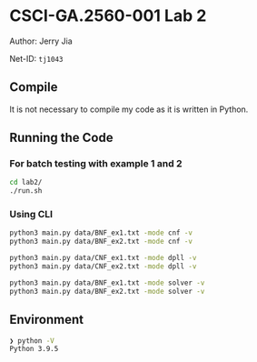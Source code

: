 # CSCI-GA.2560-001 Lab 2

Author: Jerry Jia

Net-ID: `tj1043`

## Compile

It is not necessary to compile my code as it is written in Python.

## Running the Code

### For batch testing with example 1 and 2

```sh
cd lab2/
./run.sh
```

### Using CLI

```sh
python3 main.py data/BNF_ex1.txt -mode cnf -v
python3 main.py data/BNF_ex2.txt -mode cnf -v

python3 main.py data/CNF_ex1.txt -mode dpll -v
python3 main.py data/CNF_ex2.txt -mode dpll -v

python3 main.py data/BNF_ex1.txt -mode solver -v
python3 main.py data/BNF_ex2.txt -mode solver -v
```

## Environment

```sh
❯ python -V
Python 3.9.5
```
